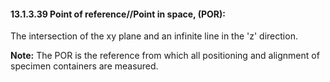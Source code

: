 #### 13.1.3.39 Point of reference//Point in space, (POR): 

The intersection of the xy plane and an infinite line in the 'z' direction.

**Note:** The POR is the reference from which all positioning and alignment of specimen containers are measured.
